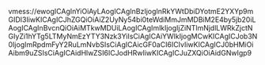 vmess://ewogICAgInYiOiAyLAogICAgInBzIjogInRkYWtDbiDYotmE2YXYp9mGIDI3IiwKICAgICJhZGQiOiAiZ2UyNy54bi0teWdiMmJmMDBiM2E4by5jb20iLAogICAgInBvcnQiOiAiMTkwMDUiLAogICAgImlkIjogIjZiNTlmNjdlLWRkZjctNGIyZi1hYTg5LTMyNmEzYTY3Nzk3YiIsCiAgICAiYWlkIjogMCwKICAgICJob3N0IjogImRpdmFyY2RuLmNvbSIsCiAgICAicGF0aCI6ICIvIiwKICAgICJ0bHMiOiAibm9uZSIsCiAgICAidHlwZSI6ICJodHRwIiwKICAgICJuZXQiOiAidGNwIgp9